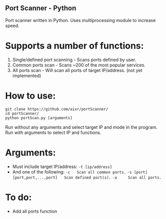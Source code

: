 ## Port Scanner - Python

Port scanner written in Python. Uses multiprocessing module to increase speed.

# Supports a number of functions:
1. Single/defined port scanning - Scans ports defined by user. 
2. Common ports scan - Scans ~200 of the most popular services.
3. All ports scan - Will scan all ports of target IP/address. (not yet implemented)

# How to use:
```
git clone https://github.com/aixr/portScanner/
cd portScanner/
python portScan.py [arguments]
```

Run without any arguments and select target IP and mode in the program.
Run with arguments to select IP and functions.
# Arguments:
- Must include target IP/address: 
`-t [ip/address]`
- And one of the following:
`-c	  Scan all common ports.`
`-s [port] [port,port,...,port]   Scan defined port(s).`
`-a 	Scan all ports.`

# To do:
- Add all ports function
